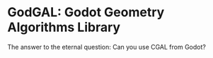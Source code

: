 # GodGAL: Godot Geometry Algorithms Library

The answer to the eternal question: Can you use CGAL from Godot?
